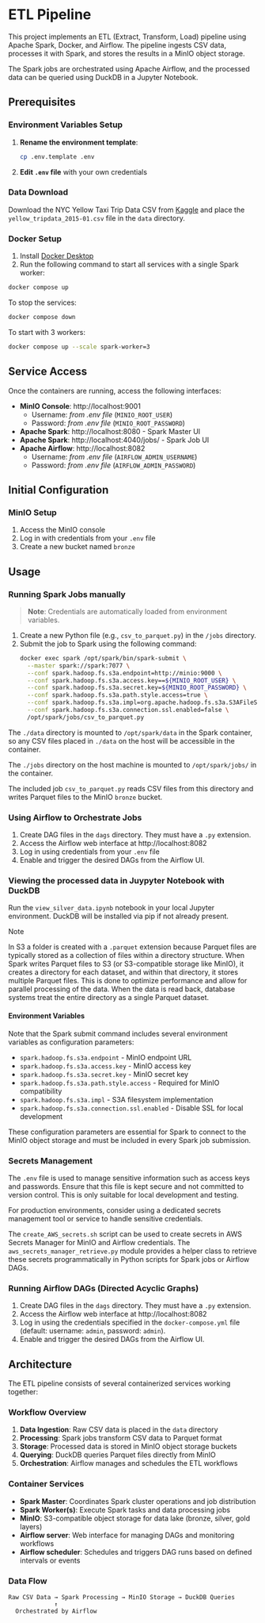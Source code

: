 # ETL Pipeline

This project implements an ETL (Extract, Transform, Load) pipeline using Apache Spark, Docker, and Airflow. The pipeline ingests CSV data, processes it with Spark, and stores the results in a MinIO object storage.

The Spark jobs are orchestrated using Apache Airflow, and the processed data can be queried using DuckDB in a Jupyter Notebook.

## Prerequisites

### Environment Variables Setup

1. **Rename the environment template**:
   ```bash
   cp .env.template .env
   ```

2. **Edit `.env` file** with your own credentials

### Data Download

Download the NYC Yellow Taxi Trip Data CSV from [Kaggle](https://www.kaggle.com/datasets/elemento/nyc-yellow-taxi-trip-data/data) 
and place the `yellow_tripdata_2015-01.csv` file in the `data` directory.

### Docker Setup

1. Install [Docker Desktop](https://www.docker.com/products/docker-desktop/)
2. Run the following command to start all services with a single Spark worker:

  ```bash
  docker compose up
  ```

To stop the services:

  ```bash
  docker compose down
  ```

To start with 3 workers:

  ```bash
  docker compose up --scale spark-worker=3
  ```

## Service Access

Once the containers are running, access the following interfaces:

- **MinIO Console**: http://localhost:9001
  - Username: *from .env file* (`MINIO_ROOT_USER`)
  - Password: *from .env file* (`MINIO_ROOT_PASSWORD`)
- **Apache Spark**: http://localhost:8080  - Spark Master UI
- **Apache Spark**: http://localhost:4040/jobs/  - Spark Job UI
- **Apache Airflow**: http://localhost:8082
  - Username: *from .env file* (`AIRFLOW_ADMIN_USERNAME`)
  - Password: *from .env file* (`AIRFLOW_ADMIN_PASSWORD`)

## Initial Configuration

### MinIO Setup

1. Access the MinIO console
2. Log in with credentials from your `.env` file
3. Create a new bucket named `bronze`

## Usage

### Running Spark Jobs manually

> **Note**: Credentials are automatically loaded from environment variables.

1. Create a new Python file (e.g., `csv_to_parquet.py`) in the `/jobs` directory.
2. Submit the job to Spark using the following command:
   ```bash
   docker exec spark /opt/spark/bin/spark-submit \
     --master spark://spark:7077 \
     --conf spark.hadoop.fs.s3a.endpoint=http://minio:9000 \
     --conf spark.hadoop.fs.s3a.access.key==${MINIO_ROOT_USER} \
     --conf spark.hadoop.fs.s3a.secret.key=${MINIO_ROOT_PASSWORD} \
     --conf spark.hadoop.fs.s3a.path.style.access=true \
     --conf spark.hadoop.fs.s3a.impl=org.apache.hadoop.fs.s3a.S3AFileSystem \
     --conf spark.hadoop.fs.s3a.connection.ssl.enabled=false \
     /opt/spark/jobs/csv_to_parquet.py
   ```
The `./data` directory is mounted to `/opt/spark/data` in the Spark container, so any CSV files placed in `./data` on the host will be accessible in the container.

The `./jobs` directory on the host machine is mounted to `/opt/spark/jobs/` in the container.

The included job `csv_to_parquet.py` reads CSV files from this directory and writes Parquet files to the MinIO `bronze` bucket.

### Using Airflow to Orchestrate Jobs

1. Create DAG files in the `dags` directory. They must have a `.py` extension.
2. Access the Airflow web interface at http://localhost:8082
3. Log in using credentials from your `.env` file
4. Enable and trigger the desired DAGs from the Airflow UI.

### Viewing the processed data in Juypyter Notebook with DuckDB

Run the `view_silver_data.ipynb` notebook in your local Jupyter environment. DuckDB will be installed via pip if not already present.

>[!NOTE]
>In S3 a folder is created with a `.parquet` extension because Parquet files are typically stored as a collection of files within a directory structure. When Spark writes Parquet files to S3 (or S3-compatible storage like MinIO), it creates a directory for each dataset, and within that directory, it stores multiple Parquet files. This is done to optimize performance and allow for parallel processing of the data. When the data is read back, database systems treat the entire directory as a single Parquet dataset.

#### Environment Variables

Note that the Spark submit command includes several environment variables as configuration parameters:

- `spark.hadoop.fs.s3a.endpoint` - MinIO endpoint URL
- `spark.hadoop.fs.s3a.access.key` - MinIO access key
- `spark.hadoop.fs.s3a.secret.key` - MinIO secret key
- `spark.hadoop.fs.s3a.path.style.access` - Required for MinIO compatibility
- `spark.hadoop.fs.s3a.impl` - S3A filesystem implementation
- `spark.hadoop.fs.s3a.connection.ssl.enabled` - Disable SSL for local development

These configuration parameters are essential for Spark to connect to the MinIO object storage and must be included in every Spark job submission.

### Secrets Management

The `.env` file is used to manage sensitive information such as access keys and passwords. Ensure that this file is kept secure and not committed to version control. This is only suitable for local development and testing.

For production environments, consider using a dedicated secrets management tool or service to handle sensitive credentials.

The `create_AWS_secrets.sh` script can be used to create secrets in AWS Secrets Manager for MinIO and Airflow credentials. The `aws_secrets_manager_retrieve.py` module provides a helper class to retrieve these secrets programmatically in Python scripts for Spark jobs or Airflow DAGs.

### Running Airflow DAGs (Directed Acyclic Graphs)

1. Create DAG files in the `dags` directory. They must have a `.py` extension.
2. Access the Airflow web interface at http://localhost:8082
3. Log in using the credentials specified in the `docker-compose.yml` file (default: username: `admin`, password: `admin`).
4. Enable and trigger the desired DAGs from the Airflow UI.

## Architecture

The ETL pipeline consists of several containerized services working together:

### Workflow Overview

1. **Data Ingestion**: Raw CSV data is placed in the `data` directory
2. **Processing**: Spark jobs transform CSV data to Parquet format
3. **Storage**: Processed data is stored in MinIO object storage buckets
4. **Querying**: DuckDB queries Parquet files directly from MinIO
5. **Orchestration**: Airflow manages and schedules the ETL workflows

### Container Services

- **Spark Master**: Coordinates Spark cluster operations and job distribution
- **Spark Worker(s)**: Execute Spark tasks and data processing jobs
- **MinIO**: S3-compatible object storage for data lake (bronze, silver, gold layers)
- **Airflow server**: Web interface for managing DAGs and monitoring workflows
- **Airflow scheduler**: Schedules and triggers DAG runs based on defined intervals or events

### Data Flow

```
Raw CSV Data → Spark Processing → MinIO Storage → DuckDB Queries
             ↑
  Orchestrated by Airflow
```
